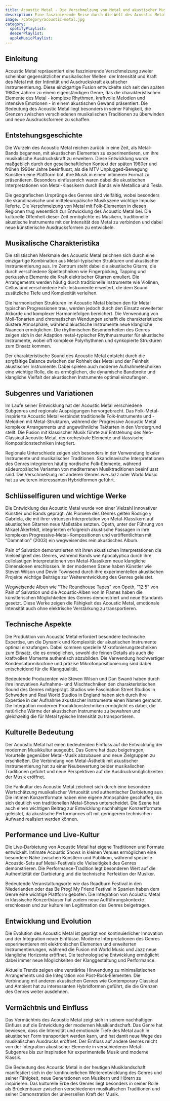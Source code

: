 ```yaml
---
title: Acoustic Metal - Die Verschmelzung von Metal und akustischer Musik
description: Eine faszinierende Reise durch die Welt des Acoustic Metal - Von seinen Ursprüngen bis zur modernen Interpretation
image: /category/acoustic-metal.jpg
category:
  spotifyPlaylist: 
  deezerPlaylist: 
  appleMusicPlaylist: 
---
```


## Einleitung

Acoustic Metal repräsentiert eine faszinierende Verschmelzung zweier scheinbar gegensätzlicher musikalischer Welten: der Intensität und Kraft des Metal mit der Intimität und Ausdruckskraft akustischer Instrumentierung. Diese einzigartige Fusion entwickelte sich seit den späten 1980er Jahren zu einem eigenständigen Genre, das die charakteristischen Elemente des Metal - komplexe Rhythmen, kraftvolle Melodien und intensive Emotionen - in einem akustischen Gewand präsentiert. Die Bedeutung des Acoustic Metal liegt besonders in seiner Fähigkeit, die Grenzen zwischen verschiedenen musikalischen Traditionen zu überwinden und neue Ausdrucksformen zu schaffen.

## Entstehungsgeschichte

Die Wurzeln des Acoustic Metal reichen zurück in eine Zeit, als Metal-Bands begannen, mit akustischen Elementen zu experimentieren, um ihre musikalische Ausdruckskraft zu erweitern. Diese Entwicklung wurde maßgeblich durch den gesellschaftlichen Kontext der späten 1980er und frühen 1990er Jahre beeinflusst, als die MTV Unplugged-Bewegung Künstlern eine Plattform bot, ihre Musik in einem intimeren Format zu präsentieren. Besonders einflussreich waren dabei die akustischen Interpretationen von Metal-Klassikern durch Bands wie Metallica und Tesla.

Die geografischen Ursprünge des Genres sind vielfältig, wobei besonders die skandinavische und mitteleuropäische Musikszene wichtige Impulse lieferte. Die Verschmelzung von Metal mit Folk-Elementen in diesen Regionen trug wesentlich zur Entwicklung des Acoustic Metal bei. Die kulturelle Offenheit dieser Zeit ermöglichte es Musikern, traditionelle akustische Instrumente mit der Intensität des Metal zu verbinden und dabei neue künstlerische Ausdrucksformen zu entwickeln.

## Musikalische Charakteristika

Die stilistischen Merkmale des Acoustic Metal zeichnen sich durch eine einzigartige Kombination aus Metal-typischen Strukturen und akustischer Instrumentierung aus. Im Zentrum steht dabei die akustische Gitarre, die durch verschiedene Spieltechniken wie Fingerpicking, Tapping und perkussive Elemente die Kraft elektrischer Gitarren emuliert. Die Arrangements werden häufig durch traditionelle Instrumente wie Violinen, Cellos und verschiedene Folk-Instrumente erweitert, die dem Sound zusätzliche Tiefe und Komplexität verleihen.

Die harmonischen Strukturen im Acoustic Metal bleiben den für Metal typischen Progressionen treu, werden jedoch durch den Einsatz erweiterter Akkorde und komplexer Harmoniefolgen bereichert. Die Verwendung von Moll-Tonarten und chromatischen Wendungen schafft die charakteristische düstere Atmosphäre, während akustische Instrumente neue klangliche Nuancen ermöglichen. Die rhythmischen Besonderheiten des Genres zeigen sich in der Adaption metal-typischer Rhythmusmuster für akustische Instrumente, wobei oft komplexe Polyrhythmen und synkopierte Strukturen zum Einsatz kommen.

Der charakteristische Sound des Acoustic Metal entsteht durch die sorgfältige Balance zwischen der Rohheit des Metal und der Feinheit akustischer Instrumente. Dabei spielen auch moderne Aufnahmetechniken eine wichtige Rolle, die es ermöglichen, die dynamische Bandbreite und klangliche Vielfalt der akustischen Instrumente optimal einzufangen.

## Subgenres und Variationen

Im Laufe seiner Entwicklung hat der Acoustic Metal verschiedene Subgenres und regionale Ausprägungen hervorgebracht. Das Folk-Metal-inspirierte Acoustic Metal verbindet traditionelle Folk-Instrumente und -Melodien mit Metal-Strukturen, während der Progressive Acoustic Metal komplexe Arrangements und ungewöhnliche Taktarten in den Vordergrund stellt. Die Fusion mit klassischer Musik führte zur Entstehung des Neo-Classical Acoustic Metal, der orchestrale Elemente und klassische Kompositionstechniken integriert.

Regionale Unterschiede zeigen sich besonders in der Verwendung lokaler Instrumente und musikalischer Traditionen. Skandinavische Interpretationen des Genres integrieren häufig nordische Folk-Elemente, während südeuropäische Varianten von mediterranen Musiktraditionen beeinflusst sind. Die Verschmelzung mit anderen Genres wie Jazz oder World Music hat zu weiteren interessanten Hybridformen geführt.

## Schlüsselfiguren und wichtige Werke

Die Entwicklung des Acoustic Metal wurde von einer Vielzahl innovativer Künstler und Bands geprägt. Als Pioniere des Genres gelten Rodrigo y Gabriela, die mit ihrer virtuosen Interpretation von Metal-Klassikern auf akustischen Gitarren neue Maßstäbe setzten. Opeth, unter der Führung von Mikael Åkerfeldt, integrierten erfolgreich akustische Passagen in ihre komplexen Progressive-Metal-Kompositionen und veröffentlichten mit "Damnation" (2003) ein wegweisendes rein akustisches Album.

Pain of Salvation demonstrierten mit ihren akustischen Interpretationen die Vielseitigkeit des Genres, während Bands wie Apocalyptica durch ihre cellolastigen Interpretationen von Metal-Klassikern neue klangliche Dimensionen erschlossen. In der modernen Szene haben Künstler wie Steven Wilson und Devin Townsend durch ihre experimentellen akustischen Projekte wichtige Beiträge zur Weiterentwicklung des Genres geleistet.

Wegweisende Alben wie "The Roundhouse Tapes" von Opeth, "12:5" von Pain of Salvation und die Acoustic-Alben von In Flames haben die künstlerischen Möglichkeiten des Genres demonstriert und neue Standards gesetzt. Diese Werke zeigen die Fähigkeit des Acoustic Metal, emotionale Intensität auch ohne elektrische Verstärkung zu transportieren.

## Technische Aspekte

Die Produktion von Acoustic Metal erfordert besondere technische Expertise, um die Dynamik und Komplexität der akustischen Instrumente optimal einzufangen. Dabei kommen spezielle Mikrofonierungstechniken zum Einsatz, die es ermöglichen, sowohl die feinen Details als auch die kraftvollen Momente authentisch abzubilden. Die Verwendung hochwertiger Kondensatormikrofone und präzise Mikrofonpositionierung sind dabei entscheidend für die Klangqualität.

Bedeutende Produzenten wie Steven Wilson und Dan Swanö haben durch ihre innovativen Aufnahme- und Mischtechniken den charakteristischen Sound des Genres mitgeprägt. Studios wie Fascination Street Studios in Schweden und Real World Studios in England haben sich durch ihre Expertise in der Aufnahme akustischer Instrumente einen Namen gemacht. Die Integration moderner Produktionstechniken ermöglicht es dabei, die natürliche Wärme der akustischen Instrumente zu bewahren und gleichzeitig die für Metal typische Intensität zu transportieren.

## Kulturelle Bedeutung

Der Acoustic Metal hat einen bedeutenden Einfluss auf die Entwicklung der modernen Musikkultur ausgeübt. Das Genre hat dazu beigetragen, Vorurteile gegenüber Metal-Musik abzubauen und neue Zielgruppen zu erschließen. Die Verbindung von Metal-Ästhetik mit akustischer Instrumentierung hat zu einer Neubewertung beider musikalischen Traditionen geführt und neue Perspektiven auf die Ausdrucksmöglichkeiten der Musik eröffnet.

Die Fankultur des Acoustic Metal zeichnet sich durch eine besondere Wertschätzung musikalischer Virtuosität und authentischer Darbietung aus. Die intimen Konzertformate haben eine eigene Atmosphäre geschaffen, die sich deutlich von traditionellen Metal-Shows unterscheidet. Die Szene hat auch einen wichtigen Beitrag zur Entwicklung nachhaltiger Konzertformate geleistet, da akustische Performances oft mit geringerem technischen Aufwand realisiert werden können.

## Performance und Live-Kultur

Die Live-Darbietung von Acoustic Metal hat eigene Traditionen und Formate entwickelt. Intimate Acoustic Shows in kleinen Venues ermöglichen eine besondere Nähe zwischen Künstlern und Publikum, während spezielle Acoustic-Sets auf Metal-Festivals die Vielseitigkeit des Genres demonstrieren. Die Performance-Tradition legt besonderen Wert auf die Authentizität der Darbietung und die technische Perfektion der Musiker.

Bedeutende Veranstaltungsorte wie das Roadburn Festival in den Niederlanden oder das Be Prog! My Friend Festival in Spanien haben dem Genre eine wichtige Plattform geboten. Die Integration von Acoustic Metal in klassische Konzerthäuser hat zudem neue Aufführungskontexte erschlossen und zur kulturellen Legitimation des Genres beigetragen.

## Entwicklung und Evolution

Die Evolution des Acoustic Metal ist geprägt von kontinuierlicher Innovation und der Integration neuer Einflüsse. Moderne Interpretationen des Genres experimentieren mit elektronischen Elementen und erweiterten Instrumentierungen, während die Fusion mit World Music und Jazz neue klangliche Horizonte eröffnet. Die technologische Entwicklung ermöglicht dabei immer neue Möglichkeiten der Klanggestaltung und Performance.

Aktuelle Trends zeigen eine verstärkte Hinwendung zu minimalistischen Arrangements und die Integration von Post-Rock-Elementen. Die Verbindung mit anderen akustischen Genres wie Contemporary Classical und Ambient hat zu interessanten Hybridformen geführt, die die Grenzen des Genres weiter ausdehnen.

## Vermächtnis und Einfluss

Das Vermächtnis des Acoustic Metal zeigt sich in seinem nachhaltigen Einfluss auf die Entwicklung der modernen Musiklandschaft. Das Genre hat bewiesen, dass die Intensität und emotionale Tiefe des Metal auch in akustischer Form transportiert werden kann, und hat damit neue Wege des musikalischen Ausdrucks eröffnet. Der Einfluss auf andere Genres reicht von der Integration akustischer Elemente in verschiedenen Metal-Subgenres bis zur Inspiration für experimentelle Musik und moderne Klassik.

Die Bedeutung des Acoustic Metal in der heutigen Musiklandschaft manifestiert sich in der kontinuierlichen Weiterentwicklung des Genres und seiner Fähigkeit, neue Generationen von Musikern und Hörern zu inspirieren. Das kulturelle Erbe des Genres liegt besonders in seiner Rolle als Brückenbauer zwischen verschiedenen musikalischen Traditionen und seiner Demonstration der universellen Kraft der Musik.
